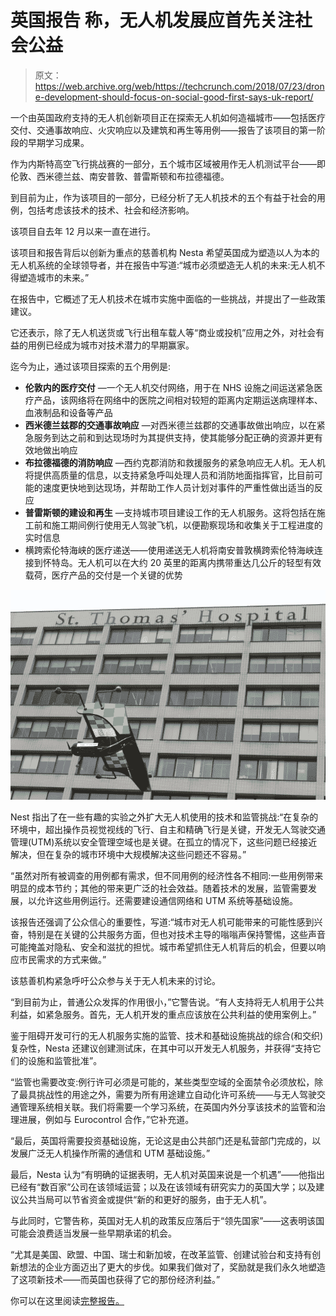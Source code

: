 # 英国报告 称，无人机发展应首先关注社会公益

> 原文：<https://web.archive.org/web/https://techcrunch.com/2018/07/23/drone-development-should-focus-on-social-good-first-says-uk-report/>

一个由英国政府支持的无人机创新项目正在探索无人机如何造福城市——包括医疗交付、交通事故响应、火灾响应以及建筑和再生等用例——报告了该项目的第一阶段的早期学习成果。

作为内斯特高空飞行挑战赛的一部分，五个城市区域被用作无人机测试平台——即伦敦、西米德兰兹、南安普敦、普雷斯顿和布拉德福德。

到目前为止，作为该项目的一部分，已经分析了无人机技术的五个有益于社会的用例，包括考虑该技术的技术、社会和经济影响。

该项目自去年 12 月以来一直在进行。

该项目和报告背后以创新为重点的慈善机构 Nesta 希望英国成为塑造以人为本的无人机系统的全球领导者，并在报告中写道:“城市必须塑造无人机的未来:无人机不得塑造城市的未来。”

在报告中，它概述了无人机技术在城市实施中面临的一些挑战，并提出了一些政策建议。

它还表示，除了无人机送货或飞行出租车载人等“商业或投机”应用之外，对社会有益的用例已经成为城市对技术潜力的早期赢家。

迄今为止，通过该项目探索的五个用例是:

*   **伦敦内的医疗交付** —一个无人机交付网络，用于在 NHS 设施之间运送紧急医疗产品，该网络将在网络中的医院之间相对较短的距离内定期运送病理样本、血液制品和设备等产品
*   **西米德兰兹郡的交通事故响应** —对西米德兰兹郡的交通事故做出响应，以在紧急服务到达之前和到达现场时为其提供支持，使其能够分配正确的资源并更有效地做出响应
*   **布拉德福德的消防响应** —西约克郡消防和救援服务的紧急响应无人机。无人机将提供高质量的信息，以支持紧急呼叫处理人员和消防地面指挥官，比目前可能的速度更快地到达现场，并帮助工作人员计划对事件的严重性做出适当的反应
*   **普雷斯顿的建设和再生** —支持城市项目建设工作的无人机服务。这将包括在施工前和施工期间例行使用无人驾驶飞机，以便勘察现场和收集关于工程进度的实时信息
*   横跨索伦特海峡的医疗递送——使用递送无人机将南安普敦横跨索伦特海峡连接到怀特岛。无人机可以在大约 20 英里的距离内携带重达几公斤的轻型有效载荷，医疗产品的交付是一个关键的优势

![](img/33b200a0c4d0fcf806c162d069633aca.png)

Nest 指出了在一些有趣的实验之外扩大无人机使用的技术和监管挑战:“在复杂的环境中，超出操作员视觉视线的飞行、自主和精确飞行是关键，开发无人驾驶交通管理(UTM)系统以安全管理空域也是关键。在孤立的情况下，这些问题已经接近解决，但在复杂的城市环境中大规模解决这些问题还不容易。”

“虽然对所有被调查的用例都有需求，但不同用例的经济性各不相同:一些用例带来明显的成本节约；其他的带来更广泛的社会效益。随着技术的发展，监管需要发展，以允许这些用例运行。还需要建设通信网络和 UTM 系统等基础设施。

该报告还强调了公众信心的重要性，写道:“城市对无人机可能带来的可能性感到兴奋，特别是在关键的公共服务方面，但也对技术主导的嗡嗡声保持警惕，这些声音可能掩盖对隐私、安全和滋扰的担忧。城市希望抓住无人机背后的机会，但要以响应市民需求的方式来做。”

该慈善机构紧急呼吁公众参与关于无人机未来的讨论。

“到目前为止，普通公众发挥的作用很小，”它警告说。“有人支持将无人机用于公共利益，如紧急服务。首先，无人机开发的重点应该放在公共利益的使用案例上。”

鉴于阻碍开发可行的无人机服务实施的监管、技术和基础设施挑战的综合(和交织)复杂性，Nesta 还建议创建测试床，在其中可以开发无人机服务，并获得“支持它们的设施和监管批准”。

“监管也需要改变:例行许可必须是可能的，某些类型空域的全面禁令必须放松，除了最具挑战性的用途之外，需要为所有用途建立自动化许可系统——与无人驾驶交通管理系统相关联。我们将需要一个学习系统，在英国内外分享该技术的监管和治理进展，例如与 Eurocontrol 合作，”它补充道。

“最后，英国将需要投资基础设施，无论这是由公共部门还是私营部门完成的，以发展广泛无人机操作所需的通信和 UTM 基础设施。”

最后，Nesta 认为“有明确的证据表明，无人机对英国来说是一个机遇”——他指出已经有“数百家”公司在该领域运营；以及在该领域有研究实力的英国大学；以及建议公共当局可以节省资金或提供“新的和更好的服务，由于无人机”。

与此同时，它警告称，英国对无人机的政策反应落后于“领先国家”——这表明该国可能会浪费适当发展一些早期承诺的机会。

“尤其是美国、欧盟、中国、瑞士和新加坡，在改革监管、创建试验台和支持有创新想法的企业方面迈出了更大的步伐。如果我们做对了，奖励就是我们永久地塑造了这项新技术——而英国也获得了它的那份经济利益。”

你可以在这里阅读[完整报告。](https://web.archive.org/web/20230321071341/https://media.nesta.org.uk/documents/Flying-High-full-report-and-appendices.pdf)